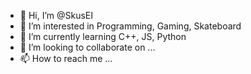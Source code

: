 - 👋 Hi, I’m @SkusEI
- 👀 I’m interested in Programming, Gaming, Skateboard
- 🌱 I’m currently learning C++, JS, Python
- 💞️ I’m looking to collaborate on ...
- 📫 How to reach me ...

<!---
SkusEI/SkusEI is a ✨ special ✨ repository because its `README.md` (this file) appears on your GitHub profile.
You can click the Preview link to take a look at your changes.
--->
